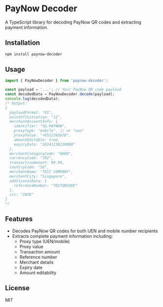 # PayNow Decoder

A TypeScript library for decoding PayNow QR codes and extracting payment information.

## Installation
```bash
npm install paynow-decoder
```

## Usage
```typescript
import { PayNowDecoder } from 'paynow-decoder';

const payload = '...'; // Your PayNow QR code payload
const decodedData = PayNowDecoder.decode(payload);
console.log(decodedData);
/* Output:
{
  payloadFormat: "01",
  pointOfInitiation: "12",
  merchantAccountInfo: {
    identifier: "SG.PAYNOW",
    proxyType: "mobile", // or "uen"
    proxyValue: "+6512345678",
    amountEditable: true,
    expiryDate: "20241130230000"
  },
  merchantCategoryCode: "0000",
  currencyCode: "702",
  transactionAmount: 99.99,
  countryCode: "SG",
  merchantName: "TEST COMPANY",
  merchantCity: "Singapore",
  additionalData: {
    referenceNumber: "TESTQRCODE"
  },
  crc: "2A56"
}
*/
```

## Features
- Decodes PayNow QR codes for both UEN and mobile number recipients
- Extracts complete payment information including:
  - Proxy type (UEN/mobile)
  - Proxy value
  - Transaction amount
  - Reference number
  - Merchant details
  - Expiry date
  - Amount editability

## License
MIT